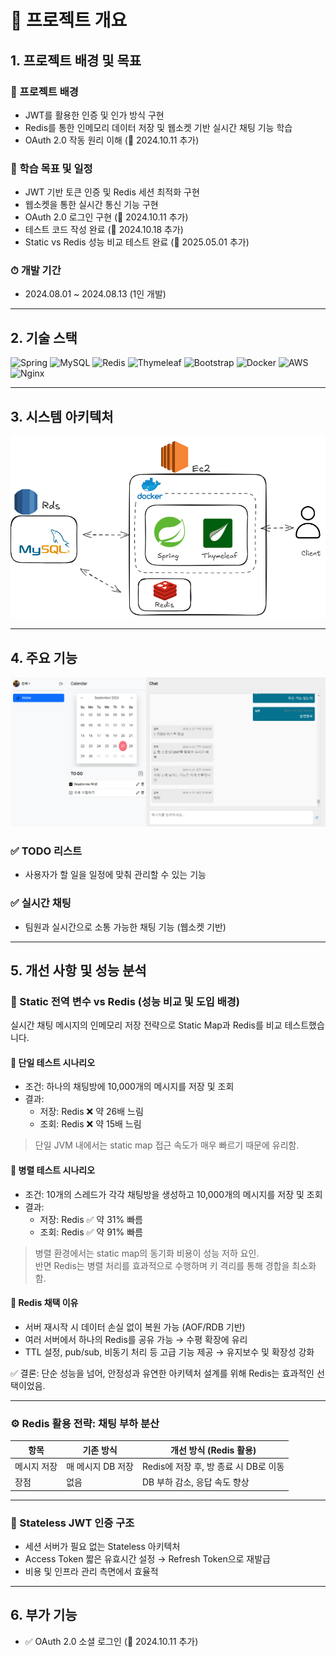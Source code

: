# 📌 프로젝트 개요

## 1. 프로젝트 배경 및 목표

### 🎯 프로젝트 배경
- JWT를 활용한 인증 및 인가 방식 구현
- Redis를 통한 인메모리 데이터 저장 및 웹소켓 기반 실시간 채팅 기능 학습
- OAuth 2.0 작동 원리 이해 (📆 2024.10.11 추가)

### 🎯 학습 목표 및 일정
- JWT 기반 토큰 인증 및 Redis 세션 최적화 구현
- 웹소켓을 통한 실시간 통신 기능 구현
- OAuth 2.0 로그인 구현 (📆 2024.10.11 추가)
- 테스트 코드 작성 완료 (📆 2024.10.18 추가)
- Static vs Redis 성능 비교 테스트 완료 (📆 2025.05.01 추가)

### ⏱ 개발 기간
- 2024.08.01 ~ 2024.08.13 (1인 개발)

---

## 2. 기술 스택

![Spring](https://img.shields.io/badge/spring-%236DB33F.svg?style=for-the-badge&logo=spring&logoColor=white)
![MySQL](https://img.shields.io/badge/mysql-4479A1.svg?style=for-the-badge&logo=mysql&logoColor=white)
![Redis](https://img.shields.io/badge/redis-%23DD0031.svg?style=for-the-badge&logo=redis&logoColor=white)
![Thymeleaf](https://img.shields.io/badge/Thymeleaf-%23005C0F.svg?style=for-the-badge&logo=Thymeleaf&logoColor=white)
![Bootstrap](https://img.shields.io/badge/bootstrap-%238511FA.svg?style=for-the-badge&logo=bootstrap&logoColor=white)
![Docker](https://img.shields.io/badge/docker-%230db7ed.svg?style=for-the-badge&logo=docker&logoColor=white)
![AWS](https://img.shields.io/badge/AWS-%23FF9900.svg?style=for-the-badge&logo=amazon-aws&logoColor=white)
![Nginx](https://img.shields.io/badge/nginx-%23009639.svg?style=for-the-badge&logo=nginx&logoColor=white)

---

## 3. 시스템 아키텍처

![아키텍처](https://github.com/zc149/shared-work/blob/main/%EC%95%84%ED%82%A4%ED%85%8D%EC%B2%98.png)

---

## 4. 주요 기능

![메인화면](https://github.com/zc149/shared-work/blob/main/%EB%A9%94%EC%9D%B8%ED%99%94%EB%A9%B4.png)

### ✅ TODO 리스트
- 사용자가 할 일을 일정에 맞춰 관리할 수 있는 기능

### ✅ 실시간 채팅
- 팀원과 실시간으로 소통 가능한 채팅 기능 (웹소켓 기반)

---

## 5. 개선 사항 및 성능 분석

### 🔄 Static 전역 변수 vs Redis (성능 비교 및 도입 배경)

실시간 채팅 메시지의 인메모리 저장 전략으로 Static Map과 Redis를 비교 테스트했습니다.

#### 🧪 단일 테스트 시나리오
- 조건: 하나의 채팅방에 10,000개의 메시지를 저장 및 조회
- 결과:
  - 저장: Redis ❌ 약 26배 느림
  - 조회: Redis ❌ 약 15배 느림

> 단일 JVM 내에서는 static map 접근 속도가 매우 빠르기 때문에 유리함.

#### 🧵 병렬 테스트 시나리오
- 조건: 10개의 스레드가 각각 채팅방을 생성하고 10,000개의 메시지를 저장 및 조회
- 결과:
  - 저장: Redis ✅ 약 31% 빠름
  - 조회: Redis ✅ 약 91% 빠름

> 병렬 환경에서는 static map의 동기화 비용이 성능 저하 요인.  
> 반면 Redis는 병렬 처리를 효과적으로 수행하며 키 격리를 통해 경합을 최소화함.

#### 🧩 Redis 채택 이유

- 서버 재시작 시 데이터 손실 없이 복원 가능 (AOF/RDB 기반)
- 여러 서버에서 하나의 Redis를 공유 가능 → 수평 확장에 유리
- TTL 설정, pub/sub, 비동기 처리 등 고급 기능 제공 → 유지보수 및 확장성 강화

✅ 결론: 단순 성능을 넘어, 안정성과 유연한 아키텍처 설계를 위해 Redis는 효과적인 선택이었음.

---

### ⚙️ Redis 활용 전략: 채팅 부하 분산

| 항목 | 기존 방식 | 개선 방식 (Redis 활용) |
|------|------------|---------------------------|
| 메시지 저장 | 매 메시지 DB 저장 | Redis에 저장 후, 방 종료 시 DB로 이동 |
| 장점 | 없음 | DB 부하 감소, 응답 속도 향상 |

---

### 🔐 Stateless JWT 인증 구조

- 세션 서버가 필요 없는 Stateless 아키텍처
- Access Token 짧은 유효시간 설정 → Refresh Token으로 재발급
- 비용 및 인프라 관리 측면에서 효율적

---

## 6. 부가 기능

- ✅ OAuth 2.0 소셜 로그인 (📆 2024.10.11 추가)
